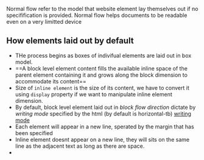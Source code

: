Normal flow refer to the model that website element lay themselves out if no specifification is provided. 
Normal flow helps documents to be readable even on a very limitted device

## How elements laid out by default
+ THe process begins as boxes of indivifual elements are laid out in box model.
+ ==A block level element content fills the available inline space of the parent element containing it and grows along the block dimension to accommodate its content==
+ Size of `inline element` is the size of its content, we have to convert it using `display` property if we want to manipulate inline element dimension.
+ By default, block level element laid out in *block flow direction* dictate by *writing mode* specified by the html (by default is horizontal-tb) [writing mode](obsidian://open?vault=Fullstack%20Javascript&file=Foundation%2FThe%20Box%20Model%2FWriting%20mode)
+ Each element will appear in a new line, sperated by the margin that has been specified
+ Inline element doesnt appear on a new line, they will sits on the same line as the adjacent text as long as there are space.
+ 

